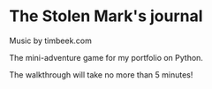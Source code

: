 # The Stolen Mark's journal

Music by timbeek.com

The mini-adventure game for my portfolio on Python.

The walkthrough will take no more than 5 minutes!
